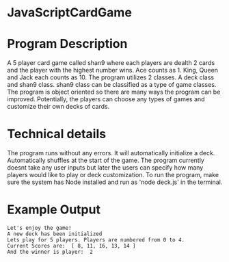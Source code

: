 # JavaScriptCardGame

# Program Description
A 5 player card game called shan9 where each players are dealth 2 cards and the player with the highest number wins. 
Ace counts as 1. King, Queen and Jack each counts as 10.
The program utilizes 2 classes. A deck class and shan9 class. shan9 class can be classified as a type of game classes.
The program is object oriented so there are many ways the program can be improved.
Potentially, the players can choose any types of games and customize their own decks of cards.

# Technical details
The program runs without any errors.
It will automatically initialize a deck. Automatically shuffles at the start of the game.
The program currently doesnt take any user inputs but later the users can specify how many players would like to play or deck customization.
To run the program, make sure the system has Node installed and run as 'node deck.js' in the terminal.

# Example Output

```This game is called Shan9; where players will each be dealth 2 cards and the player with highest number wins.
Let's enjoy the game!
A new deck has been initialized
Lets play for 5 players. Players are numbered from 0 to 4.
Current Scores are:  [ 8, 11, 16, 13, 14 ]
And the winner is player:  2
